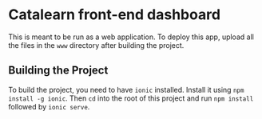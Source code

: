 # Catalearn front-end dashboard

This is meant to be run as a web application. To deploy this app, upload all the files in the `www` directory after building the project. 

## Building the Project

To build the project, you need to have `ionic` installed. Install it using `npm install -g ionic`. Then `cd` into the root of this project and run `npm install` followed by `ionic serve`. 